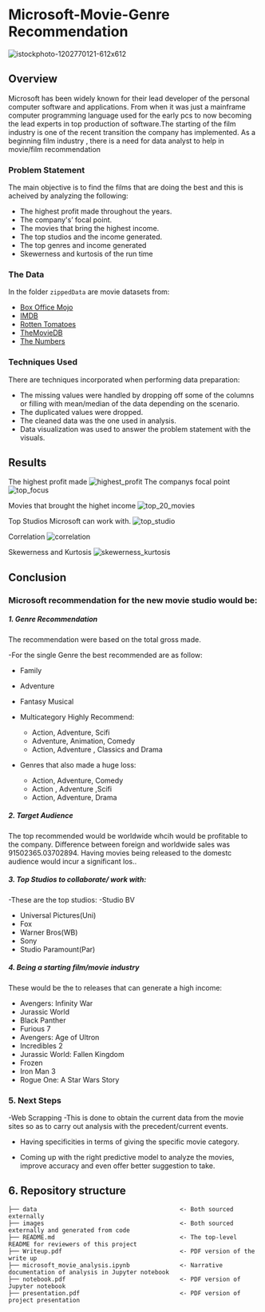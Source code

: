 # Microsoft-Movie-Genre Recommendation
![istockphoto-1202770121-612x612](https://raw.githubusercontent.com/Edna722/Movie-Recommendation/master/New%20folder%20(2)/istockphoto-1202770121-612x612.jpg)

## Overview

Microsoft has been widely known for their lead developer of the personal computer software and applications. From when it was just a mainframe computer programming language used for the early pcs to now becoming the lead experts in top production of software.The starting of the film industry is one of the recent transition the company has implemented. As a beginning  film industry , there is a need for data analyst to help in movie/film recommendation


### Problem Statement 

The main objective is to find the films that are doing the best and this is acheived by analyzing the following:
* The highest profit made throughout the years.
* The company's’ focal point.
* The movies that bring the highest income.
* The top studios and the income generated.
* The top genres and income generated
* Skewerness and kurtosis of the run time

### The Data

In the folder `zippedData` are movie datasets from:

* [Box Office Mojo](https://www.boxofficemojo.com/)
* [IMDB](https://www.imdb.com/)
* [Rotten Tomatoes](https://www.rottentomatoes.com/)
* [TheMovieDB](https://www.themoviedb.org/)
* [The Numbers](https://www.the-numbers.com/)


### Techniques Used

There are techniques incorporated when performing data 
preparation:
* The missing values were handled by dropping off some
of the columns or filling with mean/median of the data 
depending on the scenario.
* The duplicated values were dropped.
* The cleaned data was the one used in analysis.
* Data visualization was used to answer the problem
statement with the visuals.


## Results 

The highest profit made 
![highest_profit](https://raw.githubusercontent.com/Edna722/Movie-Recommendation/master/New%20folder%20(2)/highest_profit.jpg)
The companys focal point
![top_focus](https://raw.githubusercontent.com/Edna722/Movie-Recommendation/master/New%20folder%20(2)/top_focus.jpg)

Movies that brought the highet income
![top_20_movies](https://raw.githubusercontent.com/Edna722/Movie-Recommendation/master/New%20folder%20(2)/top_20_movies.png)

Top Studios Microsoft can work with.
![top_studio](https://raw.githubusercontent.com/Edna722/Movie-Recommendation/master/New%20folder%20(2)/top_studio.png)

Correlation
![correlation](https://raw.githubusercontent.com/Edna722/Movie-Recommendation/master/New%20folder%20(2)/correlation.png)

Skewerness and Kurtosis
![skewerness_kurtosis](https://raw.githubusercontent.com/Edna722/Movie-Recommendation/master/New%20folder%20(2)/skewerness_kurtosis.png)
## Conclusion
### Microsoft recommendation for the new movie studio would be:
##### 1. Genre Recommendation

The recommendation were based on the total gross made.

-For the single Genre the best recommended are as follow:
  - Family
  - Adventure
  - Fantasy Musical
  
- Multicategory Highly Recommend:
  - Action, Adventure, Scifi
  - Adventure, Animation, Comedy
  - Action, Adventure , Classics and Drama
  
- Genres that also made a huge loss:
  - Action, Adventure, Comedy
  - Action , Adventure ,Scifi
  - Action, Adventure, Drama

##### 2. Target Audience 

The top recommended would be worldwide whcih would be profitable to the company.
Difference between foreign and worldwide sales was 91502365.03702894. Having
movies being released to the domestc audience would incur a significant los..

##### 3. Top Studios to collaborate/ work with:
-These are the top studios:
  -Studio BV
  - Universal Pictures(Uni)
  - Fox
  - Warner Bros(WB)
  - Sony
  - Studio Paramount(Par)
  
##### 4. Being a starting film/movie industry
These would be the to releases that can generate a high income:
   - Avengers: Infinity War
  - Jurassic World
  - Black Panther
  - Furious 7
  - Avengers: Age of Ultron
  - Incredibles 2
  - Jurassic World: Fallen Kingdom
  - Frozen
  - Iron Man 3
  - Rogue One: A Star Wars Story
  
### 5. Next Steps

-Web Scrapping -This is done to obtain the current data from the movie sites so as to carry out analysis with the   precedent/current events.

- Having specificities in terms of giving the specific movie category.

- Coming up with the right predictive model to analyze the movies, improve accuracy and even offer better suggestion  to take.

## 6.  Repository structure
```
├── data                                        <- Both sourced externally
├── images                                      <- Both sourced externally and generated from code
├── README.md                                   <- The top-level README for reviewers of this project
├── Writeup.pdf                                 <- PDF version of the write up
├── microsoft_movie_analysis.ipynb              <- Narrative documentation of analysis in Jupyter notebook
├── notebook.pdf                                <- PDF version of Jupyter notebook
├── presentation.pdf                            <- PDF version of project presentation
```